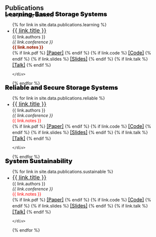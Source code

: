 <h2 id="publications" style="margin: 2px 0px 0px;">Publications</h2>

<p style="margin: 2px 0px 0px; font-size:15px"> (* co-primary authors) </p>

<div class="publications">
<p style="margin: -25px 0px 10px; font-size:20px; font-weight: 1000; color:black">  Learning-Based Storage Systems </p>
<ul class="bibliography">
{% for link in site.data.publications.learning %}

<li style="margin: 0px 0px 5px;">
<div class="pub-row">
  <div class="col-sm-9" style="position: relative;padding-right: 0px;padding-left: 0px;">
      <div class="title"><a href="{{ link.pdf }}" style="font-size:19px">{{ link.title }}</a></div>
      <div class="author">{{ link.authors }}</div>
      <div class="periodical"><em>{{ link.conference }}</em> 
      </div>
      <font style="color:#9b2d15; font-weight:800">{{ link.notes }}</font>
    <div class="links">
      {% if link.pdf %} 
      <a href="{{ link.pdf }}" style="font-size:16px; color:black; text-decoration:underline">[Paper]</a>
      {% endif %}
      {% if link.code %} 
      <a href="{{ link.code }}" style="font-size:16px; color:black; text-decoration:underline">[Code]</a>
      {% endif %}
      {% if link.slides %} 
      <a href="{{ link.slides }}" style="font-size:16px; color:black; text-decoration:underline">[Slides]</a>
      {% endif %}
      {% if link.talk %} 
      <a href="{{ link.talk }}" style="font-size:16px; color:black; text-decoration:underline">[Talk]</a>
      {% endif %}
      
    </div>
  </div>
</div>
</li>

{% endfor %}

</ul>
</div>



<div class="publications">
<p style="margin: -20px 0px 10px; font-size:20px; font-weight: 1000; color:black">  Reliable and Secure Storage Systems  </p>
<ul class="bibliography">
{% for link in site.data.publications.reliable %}

<li style="margin: 0px 0px 5px;">
<div class="pub-row">
  <div class="col-sm-9" style="position: relative;padding-right: 0px;padding-left: 0px;">
      <div class="title"><a href="{{ link.pdf }}" style="font-size:19px">{{ link.title }}</a></div>
      <div class="author">{{ link.authors }}</div>
      <div class="periodical"><em>{{ link.conference }}</em> 
      </div>
      <font style="color:red">{{ link.notes }}</font>
    <div class="links">
      {% if link.pdf %} 
      <a href="{{ link.pdf }}" style="font-size:16px; color:black; text-decoration:underline">[Paper]</a>
      {% endif %}
      {% if link.code %} 
      <a href="{{ link.code }}" style="font-size:16px; color:black; text-decoration:underline">[Code]</a>
      {% endif %}
      {% if link.slides %} 
      <a href="{{ link.slides }}" style="font-size:16px; color:black; text-decoration:underline">[Slides]</a>
      {% endif %}
      {% if link.talk %} 
      <a href="{{ link.talk }}" style="font-size:16px; color:black; text-decoration:underline">[Talk]</a>
      {% endif %}
      
    </div>
  </div>
</div>
</li>

{% endfor %}

</ul>
</div>




<div class="publications">
<p style="margin: -20px 0px 10px; font-size:20px; font-weight: 1000; color:black;">  System Sustainability  </p>
<ul class="bibliography">
{% for link in site.data.publications.sustainable %}

<li style="margin: 0px 0px 5px;">
<div class="pub-row">
  <div class="col-sm-9" style="position: relative;padding-right: 0px;padding-left: 0px;">
      <div class="title"><a href="{{ link.pdf }}" style="font-size:19px">{{ link.title }}</a></div>
      <div class="author">{{ link.authors }}</div>
      <div class="periodical"><em>{{ link.conference }}</em> 
      </div>
      <font style="color:red">{{ link.notes }}</font>
    <div class="links">
      {% if link.pdf %} 
      <a href="{{ link.pdf }}" style="font-size:16px; color:black; text-decoration:underline">[Paper]</a>
      {% endif %}
      {% if link.code %} 
      <a href="{{ link.code }}" style="font-size:16px; color:black; text-decoration:underline">[Code]</a>
      {% endif %}
      {% if link.slides %} 
      <a href="{{ link.slides }}" style="font-size:16px; color:black; text-decoration:underline">[Slides]</a>
      {% endif %}
      {% if link.talk %} 
      <a href="{{ link.talk }}" style="font-size:16px; color:black; text-decoration:underline">[Talk]</a>
      {% endif %}
      
    </div>
  </div>
</div>
</li>

{% endfor %}

</ul>
</div>